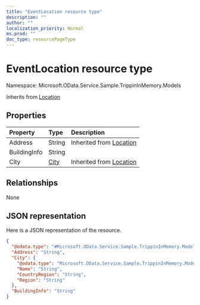 ```yaml
---
title: "EventLocation resource type"
description: ""
author: ""
localization_priority: Normal
ms.prod: ""
doc_type: resourcePageType
---
```


# EventLocation resource type


Namespace: Microsoft.OData.Service.Sample.TrippinInMemory.Models




Inherits from [Location](../resources/location.md)

## Properties
|Property|Type|Description|
|:---|:---|:---|
|Address|String| Inherited from [Location](../resources/microsoft.odata.service.sample.trippininmemory.models-location.md)|
|BuildingInfo|String||
|City|[City](../resources/microsoft.odata.service.sample.trippininmemory.models-city.md)| Inherited from [Location](../resources/microsoft.odata.service.sample.trippininmemory.models-location.md)|

## Relationships
None

## JSON representation
Here is a JSON representation of the resource.
<!-- {
  "blockType": "resource",
  "@odata.type": "Microsoft.OData.Service.Sample.TrippinInMemory.Models.EventLocation"
}
-->
``` json
{
  "@odata.type": "#Microsoft.OData.Service.Sample.TrippinInMemory.Models.EventLocation",
  "Address": "String",
  "City": {
    "@odata.type": "Microsoft.OData.Service.Sample.TrippinInMemory.Models.City",
    "Name": "String",
    "CountryRegion": "String",
    "Region": "String"
  },
  "BuildingInfo": "String"
}
```


